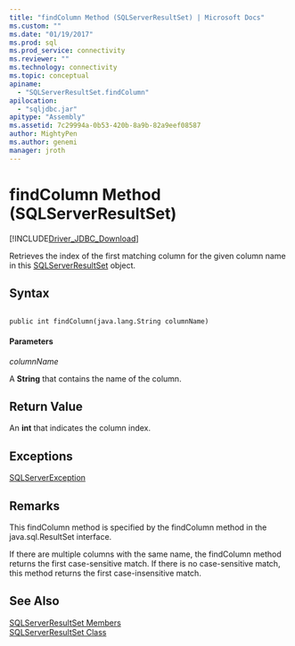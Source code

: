 ```yaml
---
title: "findColumn Method (SQLServerResultSet) | Microsoft Docs"
ms.custom: ""
ms.date: "01/19/2017"
ms.prod: sql
ms.prod_service: connectivity
ms.reviewer: ""
ms.technology: connectivity
ms.topic: conceptual
apiname: 
  - "SQLServerResultSet.findColumn"
apilocation: 
  - "sqljdbc.jar"
apitype: "Assembly"
ms.assetid: 7c29994a-0b53-420b-8a9b-82a9eef08587
author: MightyPen
ms.author: genemi
manager: jroth
---
```

# findColumn Method (SQLServerResultSet)
[!INCLUDE[Driver_JDBC_Download](../../../includes/driver_jdbc_download.md)]

  Retrieves the index of the first matching column for the given column name in this [SQLServerResultSet](../../../connect/jdbc/reference/sqlserverresultset-class.md) object.  
  
## Syntax  
  
```  
  
public int findColumn(java.lang.String columnName)  
```  
  
#### Parameters  
 *columnName*  
  
 A **String** that contains the name of the column.  
  
## Return Value  
 An **int** that indicates the column index.  
  
## Exceptions  
 [SQLServerException](../../../connect/jdbc/reference/sqlserverexception-class.md)  
  
## Remarks  
 This findColumn method is specified by the findColumn method in the java.sql.ResultSet interface.  
  
 If there are multiple columns with the same name, the findColumn method returns the first case-sensitive match. If there is no case-sensitive match, this method returns the first case-insensitive match.  
  
## See Also  
 [SQLServerResultSet Members](../../../connect/jdbc/reference/sqlserverresultset-members.md)   
 [SQLServerResultSet Class](../../../connect/jdbc/reference/sqlserverresultset-class.md)  
  
  
